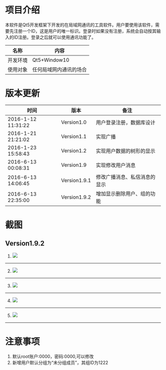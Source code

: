 # 项目介绍
本软件是Qt5开发框架下开发的在局域网通讯的工具软件。用户要使用该软件，需要先注册一个ID，这是用户的唯一标识。登录时如果没有注册，系统会自动按其输入的ID注册。登录之后就可以使用通讯功能了。

|名称|内容|
|----------|-------|
|开发环境|Qt5+Window10|
|使用对象|任何局域网内通讯的场合|

# 版本更新
|时间|版本|备注|
|---|---|-----|
|2016-1-12 11:31:22|Version1.0|用户登录注册，数据库设计|
|2016-1-21 21:21:02|Version1.1|实现广播|
|2016-1-23 15:58:43|Version1.2|实现用户数据的树形的显示|
|2016-6-13 00:08:31|Version1.9|实现修改用户消息|
|2016-6-13 14:06:45|Version1.9.1|修改广播消息、私信消息的显示|
|2016-6-13 22:35:00|Version1.9.2|增加显示删除用户、组的功能|

# 截图
## Version1.9.2
1. <img src= "http://o7kxaen2p.bkt.clouddn.com/handyCommunication%E8%BD%AF%E4%BB%B6%E5%8A%9F%E8%83%BD%E6%88%AA%E5%9B%BE%20%285%29.png">
------------
2. <img src= "http://o7kxaen2p.bkt.clouddn.com/handyCommunication%E8%BD%AF%E4%BB%B6%E5%8A%9F%E8%83%BD%E6%88%AA%E5%9B%BE%20%281%29.png">
------------
3. <img src= "http://o7kxaen2p.bkt.clouddn.com/handyCommunication%E8%BD%AF%E4%BB%B6%E5%8A%9F%E8%83%BD%E6%88%AA%E5%9B%BE%20%282%29.png">
------------
4. <img src= "http://o7kxaen2p.bkt.clouddn.com/handyCommunication%E8%BD%AF%E4%BB%B6%E5%8A%9F%E8%83%BD%E6%88%AA%E5%9B%BE%20%283%29.png">
------------
5. <img src= "http://o7kxaen2p.bkt.clouddn.com/handyCommunication%E8%BD%AF%E4%BB%B6%E5%8A%9F%E8%83%BD%E6%88%AA%E5%9B%BE%20%284%29.png">
------------


# 注意事项
1. 默认root账户:0000，密码:0000,可以修改
2. 新增用户默认分组为“未分组成员”，其组ID为1222


